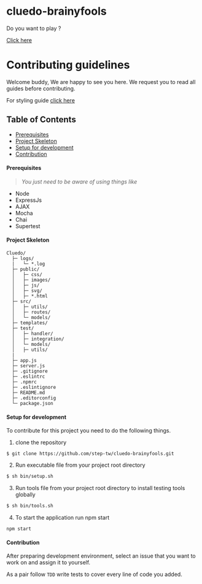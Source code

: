 # cluedo-brainyfools

Do you want to play ?

[Click here](http://cluedo-brainyfools.herokuapp.com/)


# Contributing guidelines

Welcome buddy, We are happy to see you here. We request you to read all guides before contributing.

For styling guide [click here](/wiki/Style)

## Table of Contents

* [Prerequisites](#prerequisites)
* [Project Skeleton](#project-Skeleton)
* [Setup for development](#setup-for-development)
* [Contribution](#contribution)

<h4 id="Prerequisites"> Prerequisites </h4>

> _You just need to be aware of using things like_

* Node
* ExpressJs
* AJAX
* Mocha
* Chai
* Supertest

<h4 id="Project-Skeleton"> Project Skeleton </h4>

```
Cluedo/
  ├─ logs/
  |   └─ *.log
  ├─ public/
  │   ├─ css/
  │   ├─ images/
  │   ├─ js/
  │   ├─ svg/
  │   ├─ *.html
  ├─ src/
  │   ├─ utils/
  │   ├─ routes/
  │   └─ models/
  ├─ templates/
  ├─ test/
  │   ├─ handler/
  │   ├─ integration/
  │   └─ models/
  │   ├─ utils/
  |
  ├─ app.js
  ├─ server.js
  ├─ .gitignore
  ├─ .eslintrc
  ├─ .npmrc
  ├─ .eslintignore
  ├─ README.md
  ├─ .editorconfig
  └─ package.json
```
#### Setup for development ####
 To contribute for this project you need to do the following things.
1. clone the repository
  ```
  $ git clone https://github.com/step-tw/cluedo-brainyfools.git
  ```
2. Run executable file from your project root directory

  ```bash
  $ sh bin/setup.sh
  ```
3. Run tools file from your project root directory to install testing tools globally
  ```bash
  $ sh bin/tools.sh
  ```
4. To start the application run npm start
  ```
  npm start
  ```

#### Contribution ####

After preparing development environment, select an issue that you want to work on and assign it to yourself.

As a pair follow ` TDD ` write tests to cover every line of code you added.
